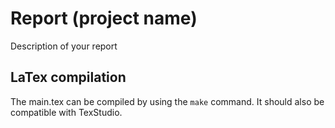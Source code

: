 # Report (project name)

Description of your report

## LaTex compilation

The main.tex can be compiled by using the ``make`` command. It should also be compatible with TexStudio.